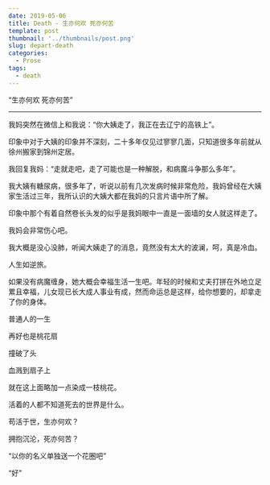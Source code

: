 ```yaml
---
date: 2019-05-06
title: Death - 生亦何欢 死亦何苦
template: post
thumbnail: '../thumbnails/post.png'
slug: depart-death
categories:
  - Prose
tags:
  - death
---
```


“生亦何欢 死亦何苦”

---

我妈突然在微信上和我说：“你大姨走了，我正在去辽宁的高铁上”。

印象中对于大姨的印象并不深刻，二十多年仅见过寥寥几面，只知道很多年前就从徐州搬家到锦州定居。

我回复我妈：“走就走吧，走了可能也是一种解脱，和病魔斗争那么多年”。

我大姨有糖尿病，很多年了，听说以前有几次发病时候非常危险，我妈曾经在大姨家生活过三年，我所认识的大姨大都在我妈的只言片语中所了解。

印象中那个有着自然卷长头发的似乎是我妈眼中一直是一面墙的女人就这样走了。

我妈会非常伤心吧。

我大概是没心没肺，听闻大姨走了的消息，竟然没有太大的波澜，呵，真是冷血。

人生如逆旅。

如果没有病魔缠身，她大概会幸福生活一生吧。年轻的时候和丈夫打拼在外地立足累且幸福，儿女现已长大成人事业有成，然而命运总是这样，给你想要的，却拿走了你的身体。

普通人的一生

再好也是桃花扇

撞破了头

血溅到扇子上

就在这上面略加一点染成一枝桃花。

活着的人都不知道死去的世界是什么。

苟活于世，生亦何欢？

拥抱沉沦，死亦何苦？

“以你的名义单独送一个花圈吧”

“好”
